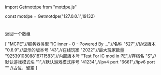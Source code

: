import Getmotdpe from "motdpe.js"

const motdpe = Getmotdpe("127.0.0.1",19132)

#

返回一个数组

[
    "MCPE",//服务器类型
    "IC inner - O - Powered By ...",//名称
    "527",//协议版本
    "0.8.9",//显示的版本号
    "43",//在线玩家
    "2022",//最大玩家数量
    "9253910808818711583",//内部版本号
    "Test For IC mod in PE",//存档名
    "S",//默认游戏模式名
    "1",//默认游戏模式序号
    "41234",//ipv4 port
    "6661",//ipv6 port
    "" //占位，留空
]
